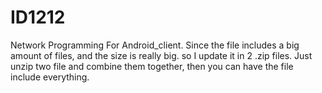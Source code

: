 # ID1212
Network Programming
For Android_client. Since the file includes a big amount of files, and the size is really big. 
so I update it in 2 .zip files. Just unzip two file and combine them together, then you can have the file include everything.

